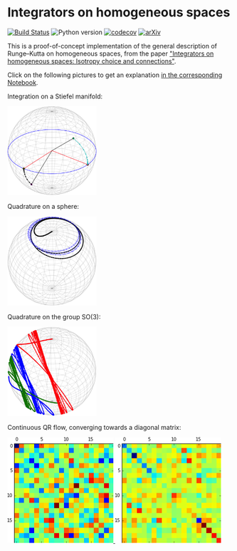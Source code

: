 # Integrators on homogeneous spaces

[![Build Status](https://github.com/olivierverdier/homogint/actions/workflows/python_package.yml/badge.svg?branch=main)](https://github.com/olivierverdier/homogint/actions/workflows/python_package.yml?query=branch%3Amain)
![Python version](https://img.shields.io/badge/Python-3.9%20|%203.10%20|%203.11%20|%203.12-blue.svg?logo=python&logoColor=gold)
[![codecov](https://codecov.io/github/olivierverdier/homogint/graph/badge.svg?token=Ea4XsTXw6A)](https://codecov.io/github/olivierverdier/homogint)
[![arXiv](https://img.shields.io/badge/arXiv-1402.6981-b31b1b.svg?logo=arxiv&logoColor=red)](https://arxiv.org/abs/1402.6981)

This is a proof-of-concept implementation of the general description of Runge–Kutta on homogeneous spaces, from the paper ["Integrators on homogeneous spaces: Isotropy choice and connections"](http://arxiv.org/abs/1402.6981).

Click on the following pictures to get an explanation [in the corresponding Notebook](https://nbviewer.org/github/olivierverdier/homogint/blob/main/examples/Demo.ipynb).

Integration on a Stiefel manifold:

<a href="http://nbviewer.org/github/olivierverdier/homogint/blob/main/examples/Demo.ipynb#Stiefel-manifold:-Oja-Flow"><img alt="oja" src="https://raw.githubusercontent.com/olivierverdier/homogint/main/img/oja.png" width="200px"/></a>

Quadrature on a sphere:

<a href="http://nbviewer.org/github/olivierverdier/homogint/blob/main/examples/Demo.ipynb#Sphere:-quadrature"><img alt="quad" src="https://raw.githubusercontent.com/olivierverdier/homogint/main/img/quad.png" width="200px"/></a>

Quadrature on the group SO(3):

<a href="http://nbviewer.org/github/olivierverdier/homogint/blob/main/examples/Demo.ipynb#$\mathsf{SO}%283%29$:-Quadrature"><img alt="so3quda" src="https://raw.githubusercontent.com/olivierverdier/homogint/main/img/so3quad.png" width="200px"/></a>

Continuous QR flow, converging towards a diagonal matrix:

[![matinit](https://raw.githubusercontent.com/olivierverdier/homogint/main/img/matinit.png) ![matfinal](https://raw.githubusercontent.com/olivierverdier/homogint/main/img/matfinal.png)](http://nbviewer.org/github/olivierverdier/homogint/blob/main/examples/Demo.ipynb#Isospectral-Manifold:-Toda-flow)


